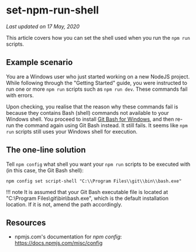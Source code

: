 # set-npm-run-shell

*Last updated on 17 May, 2020*

This article covers how you can set the shell used when you run the `npm run` scripts.

## Example scenario
You are a Windows user who just started working on a new NodeJS project. While following through the "Getting Started" guide, you were instructed to run one or more `npm run` scripts such as `npm run dev`. These commands fail with errors. 

Upon checking, you realise that the reason why these commands fail is because they contains Bash (shell) commands not available to your Windows shell. You proceed to install [Git Bash for Windows](https://gitforwindows.org/), and then re-run the command again using Git Bash instead. It still fails. It seems like `npm run` scripts still uses your Windows shell for execution.

## The one-line solution
Tell `npm config` what shell you want your `npm run` scripts to be executed with (in this case, the Git Bash shell):

`npm config set script-shell "C:\\Program Files\\git\\bin\\bash.exe"`

!!! note
    It is assumed that your Git Bash executable file is located at "C:\\Program Files\\git\\bin\\bash.exe", which is the default installation location. If it is not, amend the path accordingly.

## Resources

- npmjs.com's documentation for _npm config_:  
  <https://docs.npmjs.com/misc/config>
